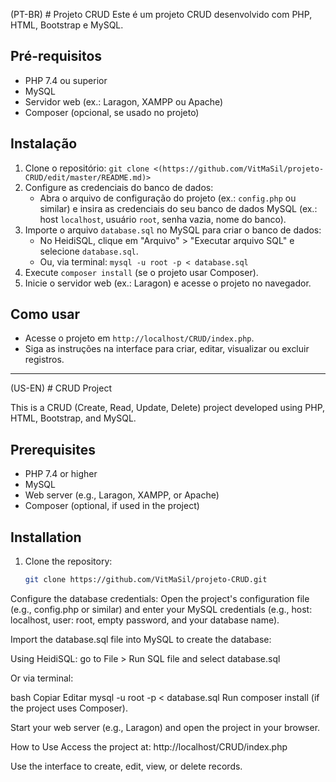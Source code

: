 (PT-BR) # Projeto CRUD
Este é um projeto CRUD desenvolvido com PHP, HTML, Bootstrap e MySQL.

## Pré-requisitos
- PHP 7.4 ou superior
- MySQL
- Servidor web (ex.: Laragon, XAMPP ou Apache)
- Composer (opcional, se usado no projeto)

## Instalação
1. Clone o repositório: `git clone <(https://github.com/VitMaSil/projeto-CRUD/edit/master/README.md)>`
2. Configure as credenciais do banco de dados:
   - Abra o arquivo de configuração do projeto (ex.: `config.php` ou similar) e insira as credenciais do seu banco de dados MySQL (ex.: host `localhost`, usuário `root`, senha vazia, nome do banco).
3. Importe o arquivo `database.sql` no MySQL para criar o banco de dados:
   - No HeidiSQL, clique em "Arquivo" > "Executar arquivo SQL" e selecione `database.sql`.
   - Ou, via terminal: `mysql -u root -p < database.sql`
4. Execute `composer install` (se o projeto usar Composer).
5. Inicie o servidor web (ex.: Laragon) e acesse o projeto no navegador.

## Como usar
- Acesse o projeto em `http://localhost/CRUD/index.php`.
- Siga as instruções na interface para criar, editar, visualizar ou excluir registros.

---------------------------------------------------------------------------------------------------------------------------------------------------------------

(US-EN) # CRUD Project

This is a CRUD (Create, Read, Update, Delete) project developed using PHP, HTML, Bootstrap, and MySQL.

## Prerequisites

- PHP 7.4 or higher  
- MySQL  
- Web server (e.g., Laragon, XAMPP, or Apache)  
- Composer (optional, if used in the project)

## Installation

1. Clone the repository:
   ```bash
   git clone https://github.com/VitMaSil/projeto-CRUD.git
Configure the database credentials:
Open the project's configuration file (e.g., config.php or similar) and enter your MySQL credentials (e.g., host: localhost, user: root, empty password, and your database name).

Import the database.sql file into MySQL to create the database:

Using HeidiSQL: go to File > Run SQL file and select database.sql

Or via terminal:

bash
Copiar
Editar
mysql -u root -p < database.sql
Run composer install (if the project uses Composer).

Start your web server (e.g., Laragon) and open the project in your browser.

How to Use
Access the project at:
http://localhost/CRUD/index.php

Use the interface to create, edit, view, or delete records.

